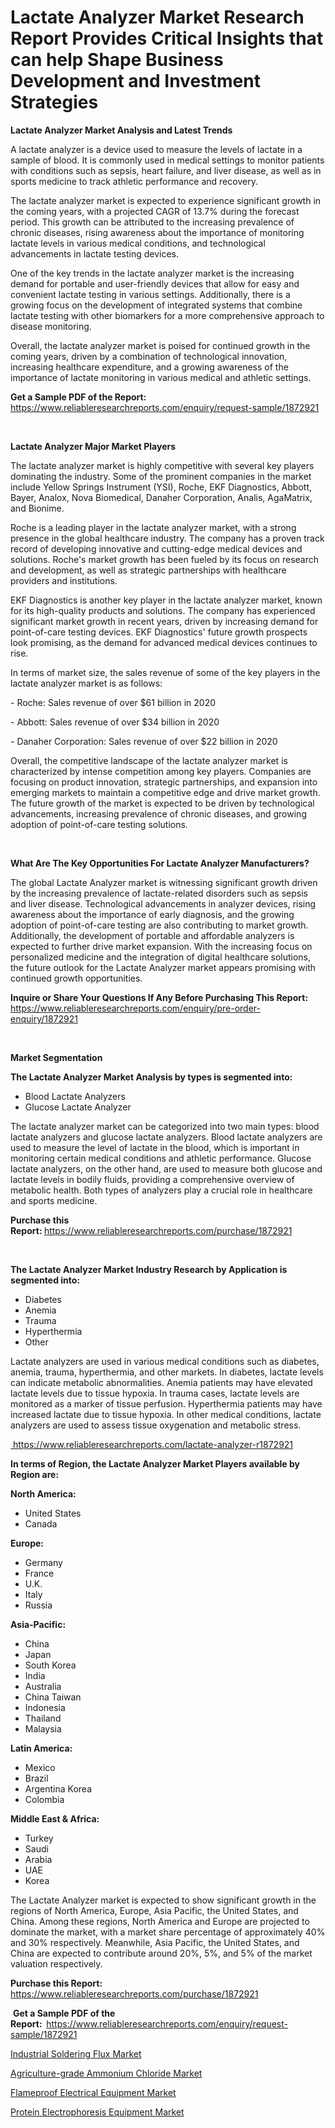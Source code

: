 <p><h1>Lactate Analyzer Market Research Report Provides Critical Insights that can help Shape Business Development and Investment Strategies</h1></p><p><strong>Lactate Analyzer Market Analysis and Latest Trends</strong></p>
<p><p>A lactate analyzer is a device used to measure the levels of lactate in a sample of blood. It is commonly used in medical settings to monitor patients with conditions such as sepsis, heart failure, and liver disease, as well as in sports medicine to track athletic performance and recovery.</p><p>The lactate analyzer market is expected to experience significant growth in the coming years, with a projected CAGR of 13.7% during the forecast period. This growth can be attributed to the increasing prevalence of chronic diseases, rising awareness about the importance of monitoring lactate levels in various medical conditions, and technological advancements in lactate testing devices.</p><p>One of the key trends in the lactate analyzer market is the increasing demand for portable and user-friendly devices that allow for easy and convenient lactate testing in various settings. Additionally, there is a growing focus on the development of integrated systems that combine lactate testing with other biomarkers for a more comprehensive approach to disease monitoring.</p><p>Overall, the lactate analyzer market is poised for continued growth in the coming years, driven by a combination of technological innovation, increasing healthcare expenditure, and a growing awareness of the importance of lactate monitoring in various medical and athletic settings.</p></p>
<p><strong>Get a Sample PDF of the Report:&nbsp;</strong> <a href="https://www.reliableresearchreports.com/enquiry/request-sample/1872921">https://www.reliableresearchreports.com/enquiry/request-sample/1872921</a></p>
<p>&nbsp;</p>
<p><strong>Lactate Analyzer Major Market Players</strong></p>
<p><p>The lactate analyzer market is highly competitive with several key players dominating the industry. Some of the prominent companies in the market include Yellow Springs Instrument (YSI), Roche, EKF Diagnostics, Abbott, Bayer, Analox, Nova Biomedical, Danaher Corporation, Analis, AgaMatrix, and Bionime.</p><p>Roche is a leading player in the lactate analyzer market, with a strong presence in the global healthcare industry. The company has a proven track record of developing innovative and cutting-edge medical devices and solutions. Roche's market growth has been fueled by its focus on research and development, as well as strategic partnerships with healthcare providers and institutions.</p><p>EKF Diagnostics is another key player in the lactate analyzer market, known for its high-quality products and solutions. The company has experienced significant market growth in recent years, driven by increasing demand for point-of-care testing devices. EKF Diagnostics' future growth prospects look promising, as the demand for advanced medical devices continues to rise.</p><p>In terms of market size, the sales revenue of some of the key players in the lactate analyzer market is as follows:</p><p>- Roche: Sales revenue of over $61 billion in 2020</p><p>- Abbott: Sales revenue of over $34 billion in 2020</p><p>- Danaher Corporation: Sales revenue of over $22 billion in 2020</p><p>Overall, the competitive landscape of the lactate analyzer market is characterized by intense competition among key players. Companies are focusing on product innovation, strategic partnerships, and expansion into emerging markets to maintain a competitive edge and drive market growth. The future growth of the market is expected to be driven by technological advancements, increasing prevalence of chronic diseases, and growing adoption of point-of-care testing solutions.</p></p>
<p>&nbsp;</p>
<p><strong>What Are The Key Opportunities For Lactate Analyzer Manufacturers?</strong></p>
<p><p>The global Lactate Analyzer market is witnessing significant growth driven by the increasing prevalence of lactate-related disorders such as sepsis and liver disease. Technological advancements in analyzer devices, rising awareness about the importance of early diagnosis, and the growing adoption of point-of-care testing are also contributing to market growth. Additionally, the development of portable and affordable analyzers is expected to further drive market expansion. With the increasing focus on personalized medicine and the integration of digital healthcare solutions, the future outlook for the Lactate Analyzer market appears promising with continued growth opportunities.</p></p>
<p><strong>Inquire or Share Your Questions If Any Before Purchasing This Report:</strong> <a href="https://www.reliableresearchreports.com/enquiry/pre-order-enquiry/1872921">https://www.reliableresearchreports.com/enquiry/pre-order-enquiry/1872921</a></p>
<p>&nbsp;</p>
<p><strong>Market Segmentation</strong></p>
<p><strong>The Lactate Analyzer Market Analysis by types is segmented into:</strong></p>
<p><ul><li>Blood Lactate Analyzers</li><li>Glucose Lactate Analyzer</li></ul></p>
<p><p>The lactate analyzer market can be categorized into two main types: blood lactate analyzers and glucose lactate analyzers. Blood lactate analyzers are used to measure the level of lactate in the blood, which is important in monitoring certain medical conditions and athletic performance. Glucose lactate analyzers, on the other hand, are used to measure both glucose and lactate levels in bodily fluids, providing a comprehensive overview of metabolic health. Both types of analyzers play a crucial role in healthcare and sports medicine.</p></p>
<p><strong>Purchase this Report:&nbsp;</strong><a href="https://www.reliableresearchreports.com/purchase/1872921">https://www.reliableresearchreports.com/purchase/1872921</a></p>
<p>&nbsp;</p>
<p><strong>The Lactate Analyzer Market Industry Research by Application is segmented into:</strong></p>
<p><ul><li>Diabetes</li><li>Anemia</li><li>Trauma</li><li>Hyperthermia</li><li>Other</li></ul></p>
<p><p>Lactate analyzers are used in various medical conditions such as diabetes, anemia, trauma, hyperthermia, and other markets. In diabetes, lactate levels can indicate metabolic abnormalities. Anemia patients may have elevated lactate levels due to tissue hypoxia. In trauma cases, lactate levels are monitored as a marker of tissue perfusion. Hyperthermia patients may have increased lactate due to tissue hypoxia. In other medical conditions, lactate analyzers are used to assess tissue oxygenation and metabolic stress.</p></p>
<p><a href="https://www.reliableresearchreports.com/lactate-analyzer-r1872921">&nbsp;https://www.reliableresearchreports.com/lactate-analyzer-r1872921</a></p>
<p><strong>In terms of Region, the Lactate Analyzer Market Players available by Region are:</strong></p>
<p>
    <p> <strong> North America: </strong>
        <ul>
            <li>United States</li>
            <li>Canada</li>
        </ul>
        </p> 
    <p> <strong> Europe: </strong>
        <ul>
            <li>Germany</li>
            <li>France</li>
            <li>U.K.</li>
            <li>Italy</li>
            <li>Russia</li>
        </ul>
        </p> 
    <p> <strong> Asia-Pacific: </strong>
        <ul>
            <li>China</li>
            <li>Japan</li>
            <li>South Korea</li>
            <li>India</li>
            <li>Australia</li>
            <li>China Taiwan</li>
            <li>Indonesia</li>
            <li>Thailand</li>
            <li>Malaysia</li>
        </ul>
        </p> 
    <p> <strong> Latin America: </strong>
        <ul>
            <li>Mexico</li>
            <li>Brazil</li>
            <li>Argentina Korea</li>
            <li>Colombia</li>
        </ul>
        </p> 
    <p> <strong> Middle East & Africa: </strong>
        <ul>
            <li>Turkey</li>
            <li>Saudi</li>
            <li>Arabia</li>
            <li>UAE</li>
            <li>Korea</li>
        </ul>
    </p>
    </p>
<p><p>The Lactate Analyzer market is expected to show significant growth in the regions of North America, Europe, Asia Pacific, the United States, and China. Among these regions, North America and Europe are projected to dominate the market, with a market share percentage of approximately 40% and 30% respectively. Meanwhile, Asia Pacific, the United States, and China are expected to contribute around 20%, 5%, and 5% of the market valuation respectively.</p></p>
<p><strong>Purchase this Report: </strong><a href="https://www.reliableresearchreports.com/purchase/1872921">https://www.reliableresearchreports.com/purchase/1872921</a></p>
<p>&nbsp;<strong>Get a Sample PDF of the Report:&nbsp;&nbsp;</strong><a href="https://www.reliableresearchreports.com/enquiry/request-sample/1872921">https://www.reliableresearchreports.com/enquiry/request-sample/1872921</a></p>
<p><strong></strong></p>
<p><p><a href="https://issuu.com/reportprime-2/docs/industrial-soldering-flux-market-size-2030.pptx">Industrial Soldering Flux Market</a></p><p><a href="https://cat-emmental-94b.notion.site/Analyzing-Agriculture-grade-Ammonium-Chloride-Market-Global-Industry-Perspective-and-Forecast-2024-0d0a96d6063b4903a00854f27c9f6d02">Agriculture-grade Ammonium Chloride Market</a></p><p><a href="https://view.publitas.com/reportprime-1/flameproof-electrical-equipment-market-trends-and-market-analysis-forecasted-for-period-2024-2031/">Flameproof Electrical Equipment Market</a></p><p><a href="https://github.com/sofayahoo2023/Market-Research-Report-List-4/blob/main/protein-electrophoresis-equipment-market.md">Protein Electrophoresis Equipment Market</a></p></p>